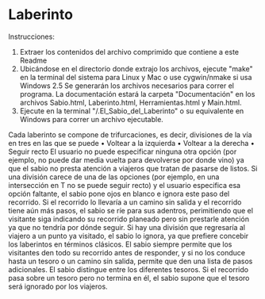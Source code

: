 # Laberinto

Instrucciones:
1. Extraer los contenidos del archivo comprimido que contiene a este Readme
2. Ubicándose en el directorio donde extrajo los archivos, ejecute "make" en la terminal del sistema para Linux y Mac o use cygwin/nmake si usa Windows
2.5 Se generarán los archivos necesarios para correr el programa. La documentación estará la carpeta "Documentación" en los archivos Sabio.html, Laberinto.html, Herramientas.html y Main.html.
3. Ejecute en la terminal "/.El_Sabio_del_Laberinto" o su equivalente en Windows para correr un archivo ejecutable.


Cada laberinto se compone de trifurcaciones, es decir, divisiones de la vía en tres en las que se puede
• Voltear a la izquierda
• Voltear a la derecha
• Seguir recto
El usuario no puede especificar ninguna otra opción (por ejemplo, no puede dar media vuelta para
devolverse por donde vino) ya que el sabio no presta atención a viajeros que tratan de pasarse de listos.
Si una división carece de una de las opciones (por ejemplo, en una intersección en T no se puede seguir
recto) y el usuario especifica esa opción faltante, el sabio pone ojos en blanco e ignora este paso del
recorrido. Si el recorrido lo llevaría a un camino sin salida y el recorrido tiene aún más pasos, el sabio se
ríe para sus adentros, perimitiendo que el visitante siga indicando su recorrido planeado pero sin prestarle
atención ya que no tendría por dónde seguir. Si hay una división que regresaría al viajero a un punto ya
visitado, el sabio lo ignora, ya que prefiere concebir los laberintos en términos clásicos.
El sabio siempre permite que los visitantes den todo su recorrido antes de responder, y si no los conduce
hasta un tesoro o un camino sin salida, permite que den una lista de pasos adicionales.
El sabio distingue entre los diferentes tesoros. Si el recorrido pasa sobre un tesoro pero no termina en él,
el sabio supone que el tesoro será ignorado por los viajeros.